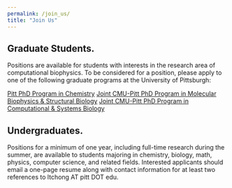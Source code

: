 ```yaml
---
permalink: /join_us/
title: "Join Us"
---
```


## Graduate Students. 
Positions are available for students with interests in the research area of computational biophysics. To be considered for a position, please apply to one of the following graduate programs at the University of Pittsburgh:


[Pitt PhD Program in Chemistry](http://www.chem.pitt.edu/graduate/how-apply)
[Joint CMU-Pitt PhD Program in Molecular Biophysics & Structural Biology](http://www.mbsb.pitt.edu/index.php/apply-here)
[Joint CMU-Pitt PhD Program in Computational & Systems Biology](http://www.compbio.cmu.edu/)


## Undergraduates. 
Positions for a minimum of one year, including full-time research during the summer, are available to students majoring in chemistry, biology, math, physics, computer science, and related fields. Interested applicants should email a one-page resume along with contact information for at least two references to ltchong AT pitt DOT edu. 